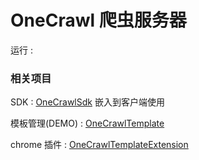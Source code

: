 # OneCrawl 爬虫服务器

运行 : 

### 相关项目
SDK : [OneCrawlSdk](https://github.com/seveniu/OneCrawlSdk) 嵌入到客户端使用

模板管理(DEMO) : [OneCrawlTemplate](https://github.com/seveniu/OneCrawlTemplate)

chrome 插件 : [OneCrawlTemplateExtension](https://github.com/seveniu/OneCrawlTemplateExtension)


